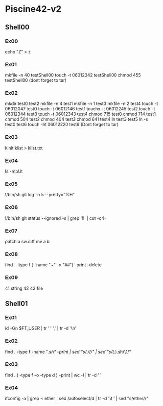 # Piscine42-v2

## Shell00

### Ex00
echo "Z" > z
### Ex01
mkfile -n 40 testShell00
touch -t 06012342 testShell00
chmod 455 testShell00
(dont forget to tar)
### Ex02
mkdir test0 test2
mkfile -n 4 test1
mkfile -n 1 test3
mkfile -n 2 test4
touch -t 06012047 test0
touch -t 06012146 test1
touchx -t 06012245 test2
touch -t 06012344 test3
touch -t 06012343 test4
chmod 715 test0
chmod 714 test1
chmod 504 test2
chmod 404 test3
chmod 641 test4
ln test3 test5
ln -s test0 test6
touch -ht 06012220 test6
(Dont forget to tar)
### Ex03
kinit
klist > klist.txt
### Ex04
ls -mpUt
### Ex05
!/bin/sh
git log -n 5 --pretty="%H"
### Ex06
!/bin/sh
git status --ignored -s | grep '!!' | cut -c4-
### Ex07
patch a sw.diff
mv a b
### Ex08
find . -type f \( -name "*~" -o "#*#"\) -print -delete
### Ex09
41	string	42	42 file

## Shell01

### Ex01
id -Gn $FT_USER | tr ' ' ',' | tr -d '\n'
### Ex02
find . -type f -name "*.sh" -print | sed "s/.\///" | sed "s/\(.*\).sh/\1/"
### Ex03
find . \( -type f -o -type d \) -print | wc -l | tr -d ' '
### Ex04
ifconfig -a | grep -i ether | sed /autoselect/d | tr -d '\t ' | sed "s/ether//"
